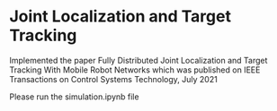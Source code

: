 # Joint Localization and Target Tracking

Implemented the paper Fully Distributed Joint Localization and Target Tracking With Mobile Robot Networks which was published on IEEE Transactions on Control Systems Technology, July 2021 

Please run the simulation.ipynb file
